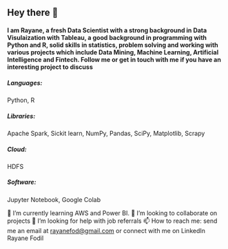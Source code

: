 ## Hey there 👋

#### I am Rayane, a fresh Data Scientist with a strong background in Data Visulaization with Tableau, a good background in programming with Python and R, solid skills in statistics, problem solving and working with various projects which include Data Mining, Machine Learning, Artificial Intelligence and Fintech. Follow me or get in touch with me if you have an interesting project to discuss

##### Languages:
Python, R

##### Libraries: 
Apache Spark, Sickit learn, NumPy, Pandas, SciPy, Matplotlib, Scrapy

##### Cloud:
HDFS

##### Software:
Jupyter Notebook, Google Colab

🌱 I’m currently learning AWS and Power BI.
👯 I’m looking to collaborate on projects
🤔 I’m looking for help with job referrals
📫 How to reach me: send me an email at rayanefod@gmail.com or connect with me on LinkedIn Rayane Fodil

